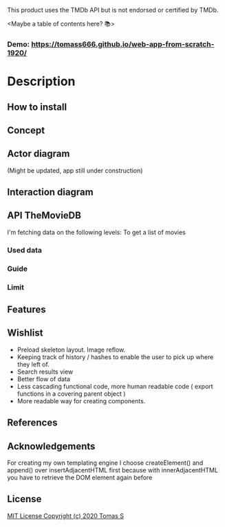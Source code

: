 This product uses the TMDb API but is not endorsed or certified by TMDb.

<Maybe a table of contents here? 📚>

### Demo: https://tomass666.github.io/web-app-from-scratch-1920/

## <poster image will come here soon>

# Description

## How to install

## Concept

## Actor diagram
(Might be updated, app still under construction)
## Interaction diagram

## API TheMovieDB
I'm fetching data on the following levels:
To get a list of movies 
### Used data
### Guide
### Limit

## Features

## Wishlist
* Preload skeleton layout. Image reflow.
* Keeping track of history / hashes to enable the user to pick up where they left of.
* Search results view
* Better flow of data
* Less cascading functional code, more human readable code ( export functions in a covering parent object )
* More readable way for creating components.

## References

## Acknowledgements
For creating my own templating engine I choose createElement() and append() over insertAdjacentHTML first because with innerAdjacentHTML you have to retrieve the DOM element again before

## License

[MIT License Copyright (c) 2020 Tomas S](https://github.com/TomasS666/web-app-from-scratch-1920/blob/master/LICENSE)

